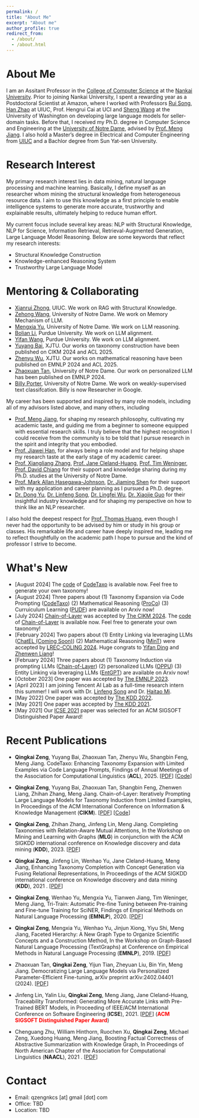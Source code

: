 ```yaml
---
permalink: /
title: "About Me"
excerpt: "About me"
author_profile: true
redirect_from: 
  - /about/
  - /about.html
---
```


About Me
======
I am an Assitant Professor in the [College of Computer Science](https://cc.nankai.edu.cn/) at the [Nankai University](https://www.nankai.edu.cn/). Prior to joining Nankai University, I spent a rewarding year as a Postdoctoral Scientist at Amazon, where I worked with Professors [Rui Song](https://song-ray.github.io/), [Han Zhao](https://hanzhaoml.github.io/) at UIUC, Prof. Hengrui Cai at UCI and [Sheng Wang](https://homes.cs.washington.edu/~swang/) at the University of Washington on developing large language models for seller-domain tasks. Before that, I received my Ph.D. degree in Computer Science and Engineering at the [University of Notre Dame](https://cse.nd.edu), advised by [Prof. Meng Jiang](http://www.meng-jiang.com/). I also hold a Master’s degree in Electrical and Computer Engineering from [UIUC](https://ece.illinois.edu) and a Bachlor degree from Sun Yat-sen University. 

Research Interest
======
My primary research interest lies in data mining, natural language processing and machine learning. Basically, I define myself as an researcher whom mining the structural knowledge from heterogeneous resource data. I aim to use this knowledge as a first principle to enable intelligence systems to generate more accurate, trustworthy and explainable results, ultimately helping to reduce human effort. 

My current focus include several key areas: NLP with Structural Knowledge, NLP for Science, Information Retrieval, Retrieval-Augmented Generation, Large Language Model Reasoning. Below are some keywords that reflect my research interests:

* Structural Knowledge Construction
* Knowledge-enhanced Reasoning System
* Trustworthy Large Language Model

Mentoring & Collaborating
======
* [Xianrui Zhong](https://xianruizhong.github.io/), UIUC. We work on RAG with Structural Knowledge.
* [Zehong Wang](https://zehong-wang.github.io/), University of Notre Dame. We work on Memory Mechanism of LLM.
* [Mengxia Yu](https://scholar.google.com/citations?user=9d9qJt8AAAAJ&hl=en), University of Notre Dame.  We work on LLM reasoning.
* [Bolian Li](https://lblaoke.github.io/), Purdue University. We work on LLM alignment.
* [Yifan Wang](https://cacayaya.github.io/), Purdue University. We work on LLM alignment.
* [Yuyang Bai](https://leopoldwhite.github.io/), XJTU. Our works on taxonomy construction have been published on CIKM 2024 and ACL 2025.
* [Zhenyu Wu](https://scholar.google.com/citations?user=5tVLNpYAAAAJ&hl=zh-CN), XJTU. Our works on mathematical reasoning have been published on EMNLP 2024 and ACL 2025.
* [Zhaoxuan Tan](https://zhaoxuan.info/), University of Notre Dame. Our work on personalized LLM has been published on EMNLP 2024.
* [Billy Porter](https://scholar.google.com/citations?user=pmElWfwAAAAJ&hl=en), University of Notre Dame. We work on weakly-supervised text classifcation. Billy is now Researcher in Google.

My career has been supported and inspired by many role models, including all of my advisors listed above, and many others, including 

* [Prof. Meng Jiang](http://www.meng-jiang.com/), for shaping my research philosophy, cultivating my academic taste, and guiding me from a beginner to someone equipped with essential research skills. I truly believe that the highest recognition I could receive from the community is to be told that I pursue research in the spirit and integrity that you embodied.
* [Prof. Jiawei Han](https://hanj.cs.illinois.edu/), for always being a role model and for helping shape my research taste at the early stage of my academic career.
* [Prof. Xiangliang Zhang](https://engineering.nd.edu/faculty/xiangliang-zhang/), [Prof. Jane Cleland-Huang](https://engineering.nd.edu/faculty/jane-cleland-huang/), [Prof. Tim Weninger](https://engineering.nd.edu/faculty/tim-weninger/), [Prof. David Chiang](https://www3.nd.edu/~dchiang/) for their support and knowledge sharing during my Ph.D. studies at the University of Notre Dame.
* [Prof. Mark Allan Hasegawa-Johnson](https://ece.illinois.edu/about/directory/faculty/jhasegaw),  [Dr. Jiaming Shen](https://mickeysjm.github.io/) for their support with my application and career planning as I pursued a Ph.D. degree.
* [Dr. Dong Yu](https://sites.google.com/view/dongyu888/), [Dr. Linfeng Song](https://freesunshine0316.github.io/), [Dr. Lingfei Wu](https://scholar.google.com/citations?user=VYi6qHMAAAAJ&hl=en), [Dr. Xiaojie Guo](https://sites.google.com/view/xiaojie-guo-personal-site)  for their insightful industry knowledge and for shaping my perspective on how to think like an NLP researcher.

I also hold the deepest respect for [Prof. Thomas Huang](https://ifp-uiuc.github.io/), even though I never had the opportunity to be advised by him or study in his group or classes. His remarkable life and career have deeply inspired me, leading me to reflect thoughtfully on the academic path I hope to pursue and the kind of professor I strive to become.

What's New
======
* \[August 2024\] The [code](https://github.com/QingkaiZeng/CodeTaxo-Pub) of [CodeTaxo](https://www.arxiv.org/pdf/2408.09070) is available now. Feel free to generate your own taxonomy!
* \[August 2024\] Three papers about (1) Taxonomy Expansion via Code Prompting ([CodeTaxo](https://www.arxiv.org/pdf/2408.09070)) (2) Mathematical Reasoning ([ProCo](https://arxiv.org/pdf/2405.14092)) (3) Curruiculum Learning ([PUDF](https://arxiv.org/pdf/2408.05326)) are available on Arxiv now! 
* \[July 2024\] [Chain-of-Layer](https://arxiv.org/pdf/2402.07386.pdf) was accepted by [The CIKM 2024](https://cikm2024.org/). The [code](https://github.com/QingkaiZeng/Chain-of-Layer) of [Chain-of-Layer](https://arxiv.org/pdf/2402.07386.pdf) is available now. Feel free to generate your own taxonomy!
* \[February 2024\] Two papers about (1) Entity Linking via leveraging LLMs ([ChatEL (Coming Soon)]()) (2) Mathematical Reasoning ([MinT](https://arxiv.org/pdf/2307.07951.pdf)) were accepted by [LREC-COLING 2024](https://lrec-coling-2024.org/). Huge congrats to [Yifan Ding](https://scholar.google.com/citations?user=WMegVFUAAAAJ&hl=en) and [Zhenwen Liang](https://zhenwen-nlp.github.io/)!
* \[February 2024\] Three papers about (1) Taxonomy Induction via prompting LLMs ([Chain-of-Layer](https://arxiv.org/pdf/2402.07386.pdf)) (2) personalized LLMs ([OPPU](https://arxiv.org/pdf/2402.04401.pdf)) (3) Entity Linking via leveraging LLMs ([EntGPT](https://arxiv.org/pdf/2402.06738.pdf)) are available on Arxiv now! 
* \[October 2023\] One paper was accepted by [The EMNLP 2023](https://2023.emnlp.org/).
* \[April 2023\] I am joining Tencent AI Lab as a full-time research intern this summer! I will work with Dr. [Linfeng Song](https://freesunshine0316.github.io/) and Dr. [Haitao Mi](https://scholar.google.com/citations?user=G3OMbFSm858C&hl=en). 
* \[May 2022\] One paper was accepted by [The KDD 2022](https://kdd.org/kdd2022/).
* \[May 2021\] One paper was accepted by [The KDD 2021](https://www.kdd.org/kdd2021/).
* \[May 2021\] Our [ICSE 2021](https://conf.researchr.org/home/icse-2021) paper was selected for an ACM SIGSOFT Distinguished Paper Award!


Recent Publications
======

* **Qingkai Zeng**, Yuyang Bai, Zhaoxuan Tan, Zhenyu Wu, Shangbin Feng, Meng Jiang. CodeTaxo: Enhancing Taxonomy Expansion with Limited
Examples via Code Language Prompts, Findings of Annual Meetings of the Association for Computational Linguistics (**ACL**), 2025. \[[PDF](https://www.arxiv.org/pdf/2408.09070)\] \[[Code](https://github.com/QingkaiZeng/CodeTaxo-Pub)\]

* **Qingkai Zeng**, Yuyang Bai, Zhaoxuan Tan, Shangbin Feng, Zhenwen Liang, Zhihan Zhang, Meng Jiang. Chain-of-Layer: Iteratively Prompting Large Language Models for Taxonomy Induction from Limited Examples, In Proceedings of the ACM International Conference on Information & Knowledge Management (**CIKM**). \[[PDF](https://arxiv.org/pdf/2402.07386.pdf)\] \[[Code](https://github.com/QingkaiZeng/Chain-of-Layer)\]
  
* **Qingkai Zeng**, Zhihan Zhang, Jinfeng Lin, Meng Jiang. Completing Taxonomies with Relation-Aware Mutual Attentions, In the Workshop on Mining and Learning with Graphs (**MLG**) in conjunction with the ACM SIGKDD international conference on Knowledge discovery and data mining (**KDD**), 2023. \[[PDF](https://www.mlgworkshop.org/2023/papers/MLG__KDD_2023_paper_10.pdf)\]

* **Qingkai Zeng**, Jinfeng Lin, Wenhao Yu, Jane Cleland-Huang, Meng Jiang, Enhancing Taxonomy Completion with Concept Generation via Fusing Relational Representations,  In Proceedings of the ACM SIGKDD international conference on Knowledge discovery and data mining (**KDD**), 2021 . \[[PDF](https://dl.acm.org/doi/pdf/10.1145/3447548.3467308)\]

* **Qingkai Zeng**, Wenhao Yu, Mengxia Yu, Tianwen Jiang, Tim Weninger, Meng Jiang, Tri-Train: Automatic Pre-fine Tuning between Pre-training and Fine-tune Training for SciNER, Findings of Empirical Methods on Natural Language Processing (**EMNLP**), 2020. \[[PDF](https://aclanthology.org/2020.findings-emnlp.429.pdf)\]

* **Qingkai Zeng**, Mengxia Yu, Wenhao Yu, Jinjun Xiong, Yiyu Shi, Meng Jiang, Faceted Hierarchy: A New Graph Type to Organize Scientific Concepts and a Construction Method, In the Workshop on Graph-Based Natural Language Processing (TextGraphs) at Conference on Empirical Methods in Natural Language Processing (**EMNLP**), 2019. \[[PDF](/papers/W1_TextGraph_2019.pdf)\]
  
* Zhaoxuan Tan, **Qingkai Zeng**, Yijun Tian, Zheyuan Liu, Bin Yin, Meng Jiang. Democratizing Large Language Models via Personalized Parameter-Efficient Fine-tuning, arXiv preprint arXiv:2402.04401 (2024). \[[PDF](https://arxiv.org/pdf/2402.04401.pdf)\]
  
* Jinfeng Lin, Yalin Liu, **Qingkai Zeng**, Meng Jiang, Jane Cleland-Huang, Traceability Transformed: Generating More Accurate Links with Pre-Trained BERT Models, in Proceeding of IEEE/ACM International Conference on Software Engineering (**ICSE**), 2021. \[[PDF](https://arxiv.org/pdf/2102.04411.pdf)\] (**<span style="color:red;">ACM SIGSOFT Distinguished Paper Award</span>**)

* Chenguang Zhu, William Hinthorn, Ruochen Xu, **Qingkai Zeng**, Michael Zeng, Xuedong Huang, Meng Jiang, Boosting Factual Correctness of Abstractive Summarization with Knowledge Graph,  In Proceedings of North American Chapter of the Association for Computational Linguistics (**NAACL**), 2021 . \[[PDF](/papers/C7_BoostingFactual_2020.pdf)\]

Contact
======
* Email: qzengnkcs \[at\] gmail \[dot\] com
* Office: TBD
* Location: TBD

<script type='text/javascript' id='mapmyvisitors' src='https://mapmyvisitors.com/map.js?cl=ffffff&w=150&t=tt&d=FuSGlaDDeSKr7GVQlb2C7DIXoOpnUVLDvwTxcFAjKeQ'></script>
<script type="text/javascript" id="mapmyvisitors" src="//mapmyvisitors.com/map.js?d=KUJT2QgVMVLmsoIjFca2050D_72VKBt9CGWpR-obfR0&cl=ffffff&w=a"></script>
<script type="text/javascript" id="clustrmaps" src="//cdn.clustrmaps.com/map_v2.js?cl=ffffff&w=255&t=tt&d=kEZn9_SbA7ubXcpAQCCRQtlCn12JapFLcBzO8lEGt7g&co=2d78ad&cmo=3acc3a&cmn=ff5353&ct=ffffff"></script>


